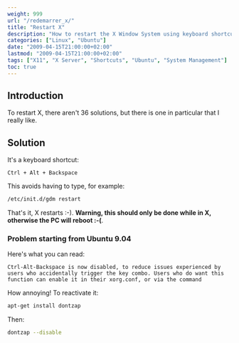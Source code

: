 ```yaml
---
weight: 999
url: "/redemarrer_x/"
title: "Restart X"
description: "How to restart the X Window System using keyboard shortcuts and command line methods."
categories: ["Linux", "Ubuntu"]
date: "2009-04-15T21:00:00+02:00"
lastmod: "2009-04-15T21:00:00+02:00"
tags: ["X11", "X Server", "Shortcuts", "Ubuntu", "System Management"]
toc: true
---
```


## Introduction

To restart X, there aren't 36 solutions, but there is one in particular that I really like.

## Solution

It's a keyboard shortcut:

```
Ctrl + Alt + Backspace
```

This avoids having to type, for example:

```bash
/etc/init.d/gdm restart
```

That's it, X restarts :-). **Warning, this should only be done while in X, otherwise the PC will reboot :-(**.

### Problem starting from Ubuntu 9.04

Here's what you can read:

```
Ctrl-Alt-Backspace is now disabled, to reduce issues experienced by users who accidentally trigger the key combo. Users who do want this function can enable it in their xorg.conf, or via the command
```

How annoying! To reactivate it:

```bash
apt-get install dontzap
```

Then:

```bash
dontzap --disable
```
